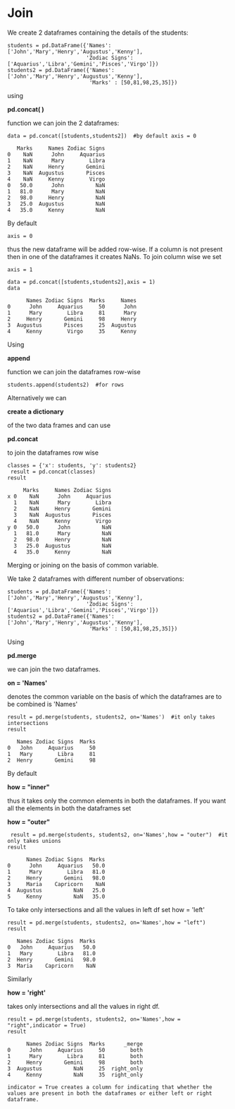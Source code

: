 # Join

We create 2 dataframes containing the details of the students:

```
students = pd.DataFrame({'Names': ['John','Mary','Henry','Augustus','Kenny'],
                         'Zodiac Signs': ['Aquarius','Libra','Gemini','Pisces','Virgo']})
students2 = pd.DataFrame({'Names': ['John','Mary','Henry','Augustus','Kenny'],
                          'Marks' : [50,81,98,25,35]})
```

using

**pd.concat( )**

function we can join the 2 dataframes:

```
data = pd.concat([students,students2])  #by default axis = 0
```

```
   Marks     Names Zodiac Signs
0    NaN      John     Aquarius
1    NaN      Mary        Libra
2    NaN     Henry       Gemini
3    NaN  Augustus       Pisces
4    NaN     Kenny        Virgo
0   50.0      John          NaN
1   81.0      Mary          NaN
2   98.0     Henry          NaN
3   25.0  Augustus          NaN
4   35.0     Kenny          NaN

```

By default

```
axis = 0
```

thus the new dataframe will be added 
row-wise. If a column is not present then in one of the dataframes it 
creates NaNs. To join column wise we set

```
axis = 1
```

```
data = pd.concat([students,students2],axis = 1)
data
```

```
      Names Zodiac Signs  Marks     Names
0      John     Aquarius     50      John
1      Mary        Libra     81      Mary
2     Henry       Gemini     98     Henry
3  Augustus       Pisces     25  Augustus
4     Kenny        Virgo     35     Kenny

```

Using

**append**

function we can join the dataframes row-wise

```
students.append(students2)  #for rows
```

Alternatively we can

**create a dictionary**

of the two data frames and can use

**pd.concat**

to join the dataframes row wise

```
classes = {'x': students, 'y': students2}
 result = pd.concat(classes)
result
```

```
     Marks     Names Zodiac Signs
x 0    NaN      John     Aquarius
  1    NaN      Mary        Libra
  2    NaN     Henry       Gemini
  3    NaN  Augustus       Pisces
  4    NaN     Kenny        Virgo
y 0   50.0      John          NaN
  1   81.0      Mary          NaN
  2   98.0     Henry          NaN
  3   25.0  Augustus          NaN
  4   35.0     Kenny          NaN

```

Merging or joining on the basis of common variable.

We take 2 dataframes with different number of observations:

```
students = pd.DataFrame({'Names': ['John','Mary','Henry','Augustus','Kenny'],
                         'Zodiac Signs': ['Aquarius','Libra','Gemini','Pisces','Virgo']})
students2 = pd.DataFrame({'Names': ['John','Mary','Henry','Augustus','Kenny'],
                          'Marks' : [50,81,98,25,35]})

```

Using

**pd.merge**

we can join the two dataframes.

**on = 'Names'**

denotes the common variable on the basis of which the dataframes are to be combined is 'Names'

```
result = pd.merge(students, students2, on='Names')  #it only takes intersections
result
```

```
   Names Zodiac Signs  Marks
0   John     Aquarius     50
1   Mary        Libra     81
2  Henry       Gemini     98

```

By default

**how = "inner"**

thus it takes only the common elements in both the dataframes. If you want all the elements in both the dataframes set

**how = "outer"**

```
 result = pd.merge(students, students2, on='Names',how = "outer")  #it only takes unions
result
```

```
      Names Zodiac Signs  Marks
0      John     Aquarius   50.0
1      Mary        Libra   81.0
2     Henry       Gemini   98.0
3     Maria    Capricorn    NaN
4  Augustus          NaN   25.0
5     Kenny          NaN   35.0

```

To take only intersections and all the values in left df set how = 'left'

```
result = pd.merge(students, students2, on='Names',how = "left")
result
```

```
   Names Zodiac Signs  Marks
0   John     Aquarius   50.0
1   Mary        Libra   81.0
2  Henry       Gemini   98.0
3  Maria    Capricorn    NaN

```

Similarly

**how = 'right'**

takes only intersections and all the values in right df.

```
result = pd.merge(students, students2, on='Names',how = "right",indicator = True)
result
```

```
      Names Zodiac Signs  Marks      _merge
0      John     Aquarius     50        both
1      Mary        Libra     81        both
2     Henry       Gemini     98        both
3  Augustus          NaN     25  right_only
4     Kenny          NaN     35  right_only
```

```
indicator = True creates a column for indicating that whether the values are present in both the dataframes or either left or right dataframe.
```